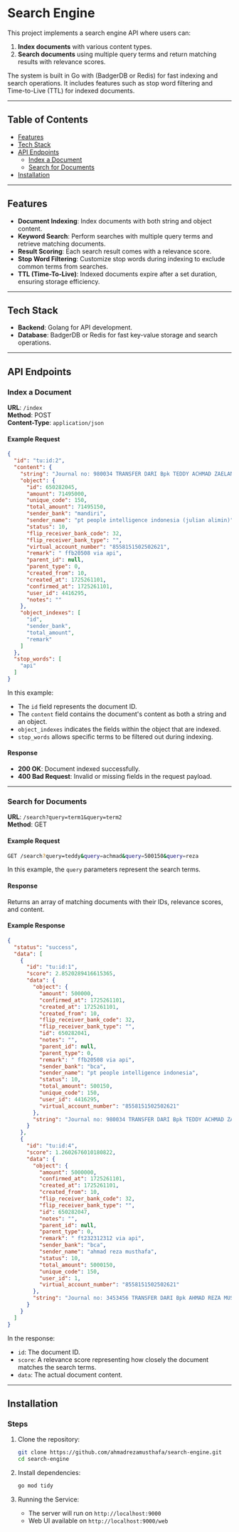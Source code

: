 # Search Engine

This project implements a search engine API where users can:
1. **Index documents** with various content types.
2. **Search documents** using multiple query terms and return matching results with relevance scores.

The system is built in Go with (BadgerDB or Redis) for fast indexing and search operations. It includes features such as stop word filtering and Time-to-Live (TTL) for indexed documents.

---

## Table of Contents

- [Features](#features)
- [Tech Stack](#tech-stack)
- [API Endpoints](#api-endpoints)
  - [Index a Document](#index-a-document)
  - [Search for Documents](#search-for-documents)
- [Installation](#installation)

---

## Features

- **Document Indexing**: Index documents with both string and object content.
- **Keyword Search**: Perform searches with multiple query terms and retrieve matching documents.
- **Result Scoring**: Each search result comes with a relevance score.
- **Stop Word Filtering**: Customize stop words during indexing to exclude common terms from searches.
- **TTL (Time-To-Live)**: Indexed documents expire after a set duration, ensuring storage efficiency.

---

## Tech Stack

- **Backend**: Golang for API development.
- **Database**: BadgerDB or Redis for fast key-value storage and search operations.

---

## API Endpoints

### Index a Document

**URL**: `/index`  
**Method**: POST  
**Content-Type**: `application/json`

#### Example Request

```json
{
  "id": "tu:id:2",
  "content": {
    "string": "Journal no: 980034 TRANSFER DARI Bpk TEDDY ACHMAD ZAELANI",
    "object": {
      "id": 650282045,
      "amount": 71495000,
      "unique_code": 150,
      "total_amount": 71495150,
      "sender_bank": "mandiri",
      "sender_name": "pt people intelligence indonesia (julian alimin)",
      "status": 10,
      "flip_receiver_bank_code": 32,
      "flip_receiver_bank_type": "",
      "virtual_account_number": "8558151502502621",
      "remark": " ffb20508 via api",
      "parent_id": null,
      "parent_type": 0,
      "created_from": 10,
      "created_at": 1725261101,
      "confirmed_at": 1725261101,
      "user_id": 4416295,
      "notes": ""
    },
    "object_indexes": [
      "id",
      "sender_bank",
      "total_amount",
      "remark"
    ]
  },
  "stop_words": [
    "api"
  ]
}
```

In this example:
- The `id` field represents the document ID.
- The `content` field contains the document's content as both a string and an object.
- `object_indexes` indicates the fields within the object that are indexed.
- `stop_words` allows specific terms to be filtered out during indexing.

#### Response

- **200 OK**: Document indexed successfully.
- **400 Bad Request**: Invalid or missing fields in the request payload.

---

### Search for Documents

**URL**: `/search?query=term1&query=term2`  
**Method**: GET

#### Example Request

```bash
GET /search?query=teddy&query=achmad&query=500150&query=reza
```

In this example, the `query` parameters represent the search terms.

#### Response

Returns an array of matching documents with their IDs, relevance scores, and content.

#### Example Response

```json
{
  "status": "success",
  "data": [
    {
      "id": "tu:id:1",
      "score": 2.8520289416615365,
      "data": {
        "object": {
          "amount": 500000,
          "confirmed_at": 1725261101,
          "created_at": 1725261101,
          "created_from": 10,
          "flip_receiver_bank_code": 32,
          "flip_receiver_bank_type": "",
          "id": 650282041,
          "notes": "",
          "parent_id": null,
          "parent_type": 0,
          "remark": " ffb20508 via api",
          "sender_bank": "bca",
          "sender_name": "pt people intelligence indonesia",
          "status": 10,
          "total_amount": 500150,
          "unique_code": 150,
          "user_id": 4416295,
          "virtual_account_number": "8558151502502621"
        },
        "string": "Journal no: 980034 TRANSFER DARI Bpk TEDDY ACHMAD ZAELANI"
      }
    },
    {
      "id": "tu:id:4",
      "score": 1.2602676010180822,
      "data": {
        "object": {
          "amount": 5000000,
          "confirmed_at": 1725261101,
          "created_at": 1725261101,
          "created_from": 10,
          "flip_receiver_bank_code": 32,
          "flip_receiver_bank_type": "",
          "id": 650282047,
          "notes": "",
          "parent_id": null,
          "parent_type": 0,
          "remark": " ft232312312 via api",
          "sender_bank": "bca",
          "sender_name": "ahmad reza musthafa",
          "status": 10,
          "total_amount": 5000150,
          "unique_code": 150,
          "user_id": 1,
          "virtual_account_number": "8558151502502621"
        },
        "string": "Journal no: 3453456 TRANSFER DARI Bpk AHMAD REZA MUSTHAFA"
      }
    }
  ]
}
```

In the response:
- `id`: The document ID.
- `score`: A relevance score representing how closely the document matches the search terms.
- `data`: The actual document content.

---

## Installation
### Steps

1. Clone the repository:

   ```bash
   git clone https://github.com/ahmadrezamusthafa/search-engine.git
   cd search-engine
   ```

2. Install dependencies:

   ```bash
   go mod tidy
   ```

3. Running the Service:
   - The server will run on `http://localhost:9000`
   - Web UI available on `http://localhost:9000/web`
